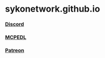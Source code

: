 # sykonetwork.github.io


### [Discord](https://discord.syko.network)


### [MCPEDL](https://mcpedl.com/user/sykosofi)


### [Patreon](https://www.patreon.com/SyKoSoFi)
